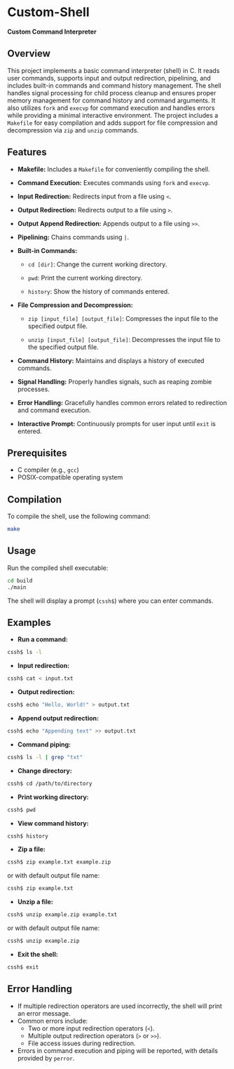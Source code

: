 # Custom-Shell
**Custom Command Interpreter**

## Overview

This project implements a basic command interpreter (shell) in C. It reads user commands, supports input and output redirection, pipelining, and includes built-in commands and command history management. The shell handles signal processing for child process cleanup and ensures proper memory management for command history and command arguments. It also utilizes `fork` and `execvp` for command execution and handles errors while providing a minimal interactive environment. The project includes a `Makefile` for easy compilation and adds support for file compression and decompression via `zip` and `unzip` commands.

## Features

- **Makefile:** Includes a `Makefile` for conveniently compiling the shell.

- **Command Execution:** Executes commands using `fork` and `execvp`.

- **Input Redirection:** Redirects input from a file using `<`.

- **Output Redirection:** Redirects output to a file using `>`.

- **Output Append Redirection:** Appends output to a file using `>>`.

- **Pipelining:** Chains commands using `|`.

- **Built-in Commands:**

  - `cd [dir]`: Change the current working directory.

  - `pwd`: Print the current working directory.

  - `history`: Show the history of commands entered.

- **File Compression and Decompression:**

  - `zip [input_file] [output_file]`: Compresses the input file to the specified output file.

  - `unzip [input_file] [output_file]`: Decompresses the input file to the specified output file.

- **Command History:** Maintains and displays a history of executed commands.

- **Signal Handling:** Properly handles signals, such as reaping zombie processes.

- **Error Handling:** Gracefully handles common errors related to redirection and command execution.

- **Interactive Prompt:** Continuously prompts for user input until `exit` is entered.

## Prerequisites

- C compiler (e.g., `gcc`)
- POSIX-compatible operating system

## Compilation

To compile the shell, use the following command:

```sh
make
```

## Usage

Run the compiled shell executable:
```sh
cd build
./main
```

The shell will display a prompt (`cssh$`) where you can enter commands.

## Examples

- **Run a command:**
```sh
cssh$ ls -l
```

- **Input redirection:**
```sh
cssh$ cat < input.txt
```

- **Output redirection:**
```sh
cssh$ echo "Hello, World!" > output.txt
```

- **Append output redirection:**
```sh
cssh$ echo "Appending text" >> output.txt
```
- **Command piping:**
```sh
cssh$ ls -l | grep "txt"
```

- **Change directory:**
```sh
cssh$ cd /path/to/directory
```

- **Print working directory:**
```sh
cssh$ pwd
```

- **View command history:**
```sh
cssh$ history
```

- **Zip a file:**
```sh
cssh$ zip example.txt example.zip
```

or with default output file name:
```sh
cssh$ zip example.txt
```

- **Unzip a file:**
```sh
cssh$ unzip example.zip example.txt
```

or with default output file name:
```sh
cssh$ unzip example.zip
```

- **Exit the shell:**
```sh
cssh$ exit
```

## Error Handling

- If multiple redirection operators are used incorrectly, the shell will print an error message.
- Common errors include:
  - Two or more input redirection operators (`<`).
  - Multiple output redirection operators (`>` or `>>`).
  - File access issues during redirection.
- Errors in command execution and piping will be reported, with details provided by `perror`.
